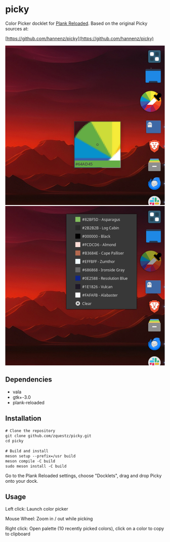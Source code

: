# picky

Color Picker docklet for [Plank Reloaded](https://github.com/zquestz/plank-reloaded). Based on the original Picky sources at:

[https://github.com/hannenz/picky](https://github.com/hannenz/picky)

![picky-screenshot](screenshots/picky_screenshot.png)
![picky-screenshot](screenshots/picky_screenshot_2.png)

## Dependencies

- vala
- gtk+-3.0
- plank-reloaded

## Installation

```
# Clone the repository
git clone github.com/zquestz/picky.git
cd picky

# Build and install
meson setup --prefix=/usr build
meson compile -C build
sudo meson install -C build
```

Go to the Plank Reloaded settings, choose "Docklets", drag and drop Picky onto your dock.

## Usage

Left click: Launch color picker

Mouse Wheel: Zoom in / out while picking

Right click: Open palette (10 recently picked colors), click on a
color to copy to clipboard
